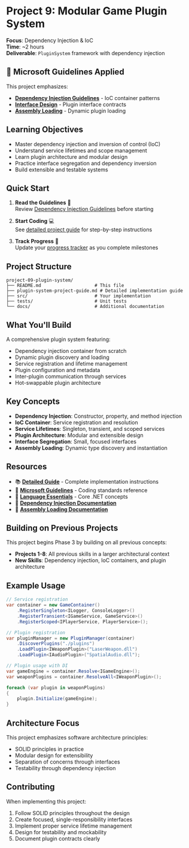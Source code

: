 # Project 9: Modular Game Plugin System

**Focus**: Dependency Injection & IoC  
**Time**: ~2 hours  
**Deliverable**: `PluginSystem` framework with dependency injection

## 📏 Microsoft Guidelines Applied

This project emphasizes:

- **[Dependency Injection Guidelines](../microsoft-design-guidelines.md#dependency-injection-patterns)** - IoC container patterns
- **[Interface Design](../microsoft-design-guidelines.md#interface-design)** - Plugin interface contracts
- **[Assembly Loading](../microsoft-design-guidelines.md#assembly-guidelines)** - Dynamic plugin loading

## Learning Objectives

- Master dependency injection and inversion of control (IoC)
- Understand service lifetimes and scope management
- Learn plugin architecture and modular design
- Practice interface segregation and dependency inversion
- Build extensible and testable systems

## Quick Start

1. **Read the Guidelines** 📖  
   Review [Dependency Injection Guidelines](../microsoft-design-guidelines.md#dependency-injection-patterns) before starting

2. **Start Coding** 💻  
   See [detailed project guide](plugin-system-project-guide.md) for step-by-step instructions

3. **Track Progress** 🎯  
   Update your [progress tracker](../progress-tracker.md) as you complete milestones

## Project Structure

```
project-09-plugin-system/
├── README.md                    # This file
├── plugin-system-project-guide.md # Detailed implementation guide
├── src/                         # Your implementation
├── tests/                       # Unit tests
└── docs/                        # Additional documentation
```

## What You'll Build

A comprehensive plugin system featuring:

- Dependency injection container from scratch
- Dynamic plugin discovery and loading
- Service registration and lifetime management
- Plugin configuration and metadata
- Inter-plugin communication through services
- Hot-swappable plugin architecture

## Key Concepts

- **Dependency Injection**: Constructor, property, and method injection
- **IoC Container**: Service registration and resolution
- **Service Lifetimes**: Singleton, transient, and scoped services
- **Plugin Architecture**: Modular and extensible design
- **Interface Segregation**: Small, focused interfaces
- **Assembly Loading**: Dynamic type discovery and instantiation

## Resources

- 📚 **[Detailed Guide](plugin-system-project-guide.md)** - Complete implementation instructions
- 📖 **[Microsoft Guidelines](../microsoft-design-guidelines.md)** - Coding standards reference
- 🧠 **[Language Essentials](../language-essentials.md)** - Core .NET concepts
- 📘 **[Dependency Injection Documentation](https://learn.microsoft.com/en-us/dotnet/core/extensions/dependency-injection)**
- 📘 **[Assembly Loading Documentation](https://learn.microsoft.com/en-us/dotnet/standard/assembly/)**

## Building on Previous Projects

This project begins Phase 3 by building on all previous concepts:

- **Projects 1-8**: All previous skills in a larger architectural context
- **New Skills**: Dependency injection, IoC containers, and plugin architecture

## Example Usage

```csharp
// Service registration
var container = new GameContainer()
    .RegisterSingleton<ILogger, ConsoleLogger>()
    .RegisterTransient<IGameService, GameService>()
    .RegisterScoped<IPlayerService, PlayerService>();

// Plugin registration
var pluginManager = new PluginManager(container)
    .DiscoverPlugins("./plugins")
    .LoadPlugin<IWeaponPlugin>("LaserWeapon.dll")
    .LoadPlugin<IAudioPlugin>("SpatialAudio.dll");

// Plugin usage with DI
var gameEngine = container.Resolve<IGameEngine>();
var weaponPlugins = container.ResolveAll<IWeaponPlugin>();

foreach (var plugin in weaponPlugins)
{
    plugin.Initialize(gameEngine);
}
```

## Architecture Focus

This project emphasizes software architecture principles:

- SOLID principles in practice
- Modular design for extensibility
- Separation of concerns through interfaces
- Testability through dependency injection

## Contributing

When implementing this project:

1. Follow SOLID principles throughout the design
2. Create focused, single-responsibility interfaces
3. Implement proper service lifetime management
4. Design for testability and mockability
5. Document plugin contracts clearly
